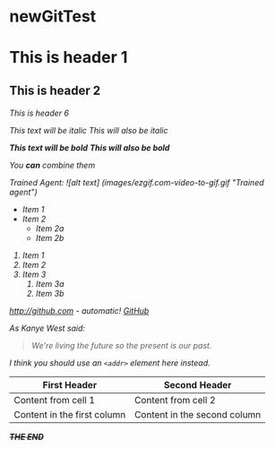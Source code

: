 # newGitTest
<h1> This is header 1
<h2> This is header 2
<h6> This is header 6

*This text will be italic*
_This will also be italic_

**This text will be bold**
__This will also be bold__

_You **can** combine them_

Trained Agent: 
![alt text] (images/ezgif.com-video-to-gif.gif "Trained agent")

* Item 1
* Item 2
  * Item 2a
  * Item 2b

1. Item 1
1. Item 2
1. Item 3
   1. Item 3a
   1. Item 3b

http://github.com - automatic!
[GitHub](http://github.com)

As Kanye West said:

> We're living the future so
> the present is our past.


I think you should use an
`<addr>` element here instead.

First Header | Second Header
------------ | -------------
Content from cell 1 | Content from cell 2
Content in the first column | Content in the second column



~~**THE END**~~